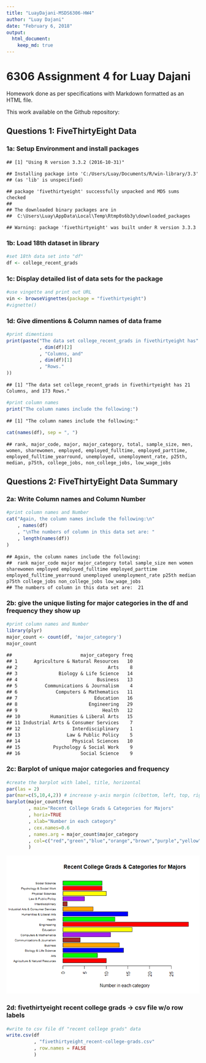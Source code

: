 ```yaml
---
title: "LuayDajani-MSDS6306-HW4"
author: "Luay Dajani"
date: "February 6, 2018"
output: 
  html_document:
    keep_md: true
---
```




# 6306 Assignment 4 for Luay Dajani

Homework done as per specifications with Markdown formatted as an HTML file.

This work available on the Github repository:

## Questions 1: FiveThirtyEight Data

### 1a: Setup Environment and install packages


```
## [1] "Using R version 3.3.2 (2016-10-31)"
```

```
## Installing package into 'C:/Users/Luay/Documents/R/win-library/3.3'
## (as 'lib' is unspecified)
```

```
## package 'fivethirtyeight' successfully unpacked and MD5 sums checked
## 
## The downloaded binary packages are in
## 	C:\Users\Luay\AppData\Local\Temp\Rtmp0s6b3y\downloaded_packages
```

```
## Warning: package 'fivethirtyeight' was built under R version 3.3.3
```

### 1b: Load 18th dataset in library


```r
#set 18th data set into "df"
df <- college_recent_grads
```

### 1c: Display detailed list of data sets for the package


```r
#use vingette and print out URL
vin <- browseVignettes(package = "fivethirtyeight")
#vignette()
```

### 1d: Give dimentions & Column names of data frame


```r
#print dimentions
print(paste("The data set college_recent_grads in fivethirtyeight has"
            , dim(df)[2]
            , "Columns, and"
            , dim(df)[1]
            , "Rows."
))
```

```
## [1] "The data set college_recent_grads in fivethirtyeight has 21 Columns, and 173 Rows."
```

```r
#print column names
print("The column names include the following:")
```

```
## [1] "The column names include the following:"
```

```r
cat(names(df), sep = ", ")
```

```
## rank, major_code, major, major_category, total, sample_size, men, women, sharewomen, employed, employed_fulltime, employed_parttime, employed_fulltime_yearround, unemployed, unemployment_rate, p25th, median, p75th, college_jobs, non_college_jobs, low_wage_jobs
```

## Questions 2: FiveThirtyEight Data Summary

### 2a: Write Column names and Column Number


```r
#print column names and Number
cat("Again, the column names include the following:\n"
    , names(df)
    , "\nThe numbers of column in this data set are: "  
    , length(names(df))
)
```

```
## Again, the column names include the following:
##  rank major_code major major_category total sample_size men women sharewomen employed employed_fulltime employed_parttime employed_fulltime_yearround unemployed unemployment_rate p25th median p75th college_jobs non_college_jobs low_wage_jobs 
## The numbers of column in this data set are:  21
```

### 2b: give the unique listing for major categories in the df and frequency they show up


```r
#print column names and Number
library(plyr)
major_count <- count(df, 'major_category')
major_count
```

```
##                         major_category freq
## 1      Agriculture & Natural Resources   10
## 2                                 Arts    8
## 3               Biology & Life Science   14
## 4                             Business   13
## 5          Communications & Journalism    4
## 6              Computers & Mathematics   11
## 7                            Education   16
## 8                          Engineering   29
## 9                               Health   12
## 10           Humanities & Liberal Arts   15
## 11 Industrial Arts & Consumer Services    7
## 12                   Interdisciplinary    1
## 13                 Law & Public Policy    5
## 14                   Physical Sciences   10
## 15            Psychology & Social Work    9
## 16                      Social Science    9
```

### 2c: Barplot of unique major categories and frequency


```r
#create the barplot with label, title, horizontal
par(las = 2)
par(mar=c(5,10,4,2)) # increase y-axis margin (c(bottom, left, top, right))
barplot(major_count$freq
        , main="Recent College Grads & Categories for Majors"
        , horiz=TRUE
        , xlab="Number in each category"
        , cex.names=0.6
        , names.arg = major_count$major_category
        , col=c("red","green","blue","orange","brown","purple","yellow")
        )
```

![](LuayDajani-6306-HW4-20180206_files/figure-html/2c-1.png)<!-- -->

### 2d: fivethirtyeight recent college grads -> csv file w/o row labels


```r
#write to csv file df "recent college grads" data
write.csv(df
          , "fivethirtyeight_recent-college-grads.csv"
          , row.names = FALSE
          )
```
